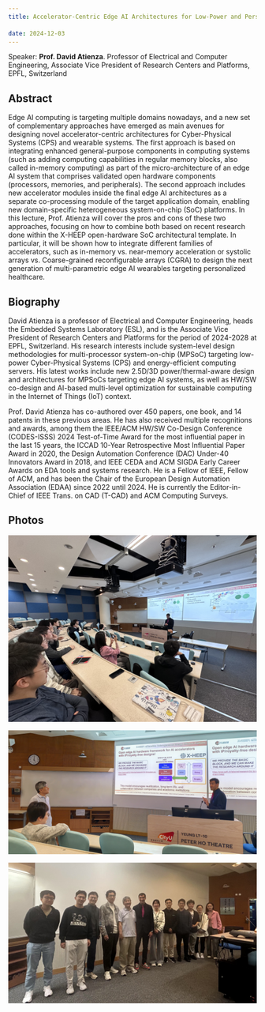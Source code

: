 ```yaml
---
title: Accelerator-Centric Edge AI Architectures for Low-Power and Personalized Wearables @2024.12.3

date: 2024-12-03
---
```


Speaker: **Prof. David Atienza**.
Professor of Electrical and Computer Engineering,
Associate Vice President of Research Centers and Platforms,
EPFL, Switzerland
<!--more-->



## Abstract 

Edge AI computing is targeting multiple domains nowadays, and a new set of complementary approaches have emerged as main avenues for designing novel accelerator-centric architectures for Cyber-Physical Systems (CPS) and wearable systems. The first approach is based on integrating enhanced general-purpose components in computing systems (such as adding computing capabilities in regular memory blocks, also called in-memory computing) as part of the micro-architecture of an edge AI system that comprises validated open hardware components (processors, memories, and peripherals). The second approach includes new accelerator modules inside the final edge AI architectures as a separate co-processing module of the target application domain, enabling new domain-specific heterogeneous system-on-chip (SoC) platforms. In this lecture, Prof. Atienza will cover the pros and cons of these two approaches, focusing on how to combine both based on recent research done within the X-HEEP open-hardware SoC architectural template. In particular, it will be shown how to integrate different families of accelerators, such as in-memory vs. near-memory acceleration or systolic arrays vs. Coarse-grained reconfigurable arrays (CGRA) to design the next generation of multi-parametric edge AI wearables targeting personalized healthcare.

## Biography

David Atienza is a professor of Electrical and Computer Engineering, heads the Embedded Systems Laboratory (ESL), and is the Associate Vice President of Research Centers and Platforms for the period of 2024-2028 at EPFL, Switzerland. His research interests include system-level design methodologies for multi-processor system-on-chip (MPSoC) targeting low-power Cyber-Physical Systems (CPS) and energy-efficient computing servers. His latest works include new 2.5D/3D power/thermal-aware design and architectures for MPSoCs targeting edge AI systems, as well as HW/SW co-design and AI-based multi-level optimization for sustainable computing in the Internet of Things (IoT) context.

Prof. David Atienza has co-authored over 450 papers, one book, and 14 patents in these previous areas. He has also received multiple recognitions and awards, among them the IEEE/ACM HW/SW Co-Design Conference (CODES-ISSS) 2024 Test-of-Time Award for the most influential paper in the last 15 years, the ICCAD 10-Year Retrospective Most Influential Paper Award in 2020, the Design Automation Conference (DAC) Under-40 Innovators Award in 2018, and IEEE CEDA and ACM SIGDA Early Career Awards on EDA tools and systems research. He is a Fellow of IEEE, Fellow of ACM, and has been the Chair of the European Design Automation Association (EDAA) since 2022 until 2024. He is currently the Editor-in-Chief of IEEE Trans. on CAD (T-CAD) and ACM Computing Surveys.
 


## Photos

![1](1.jpg "Prof. David Atienza was giving presentation.")

![3](3.jpg "Prof. David Atienza was giving presentation.")

![2](2.jpg "Group photo")